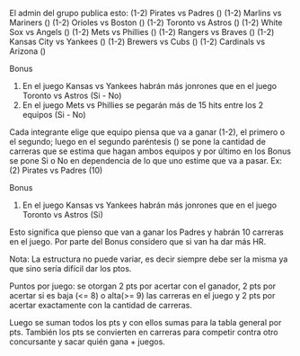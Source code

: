 El admin del grupo publica esto:
(1-2) Pirates vs Padres ()
(1-2) Marlins vs Mariners ()
(1-2) Orioles vs Boston ()
(1-2) Toronto vs Astros ()
(1-2) White Sox vs Angels ()
(1-2) Mets vs Phillies ()
(1-2) Rangers vs Braves ()
(1-2) Kansas City vs Yankees ()
(1-2) Brewers vs Cubs ()
(1-2) Cardinals vs Arizona ()

Bonus
1. En el juego Kansas vs Yankees habrán más jonrones que en el juego Toronto vs Astros (Si - No)
2. En el juego Mets vs Phillies se pegarán más de 15 hits entre los 2 equipos (Si - No)

Cada integrante elige que equipo piensa que va a ganar (1-2), el primero o el segundo; luego en el segundo paréntesis () se pone la cantidad de carreras que se estima que hagan ambos equipos y por último en los Bonus se pone Si o No en dependencia de lo que uno estime que va a pasar.
Ex:
(2) Pirates vs Padres (10)

Bonus
1. En el juego Kansas vs Yankees habrán más jonrones que en el juego Toronto vs Astros (Si)

Esto significa que pienso que van a ganar los Padres y habrán 10 carreras en el juego. Por parte del Bonus considero que si van ha dar más HR.

Nota:
La estructura no puede variar, es decir siempre debe ser la misma ya que sino sería difícil dar los ptos.

Puntos por juego:
se otorgan 2 pts por acertar con el ganador, 2 pts por acertar si es baja (<= 8) o alta(>= 9) las carreras en el juego y 2 pts por acertar exactamente con la cantidad de carreras.

Luego se suman todos los pts y con ellos sumas para la tabla general por pts. También los pts se convierten en carreras para competir contra otro concursante y sacar quién gana + juegos.
